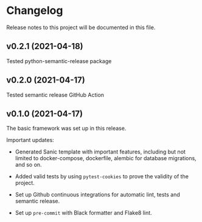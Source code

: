 # Changelog

Release notes to this project will be documented in this file.

<!--next-version-placeholder-->

## v0.2.1 (2021-04-18)
Tested python-semantic-release package

## v0.2.0 (2021-04-17)
Tested semantic release GitHub Action

## v0.1.0 (2021-04-17)
The basic framework was set up in this release.

Important updates:
- Generated Sanic template with important features, including
  but not limited to docker-compose, dockerfile,
  alembic for database migrations, and so on.

- Added valid tests by using `pytest-cookies`  to prove the validity
  of the project.

- Set up Github continuous integrations for automatic lint,
  tests and semantic release.

- Set up `pre-commit` with Black formatter and Flake8 lint.
